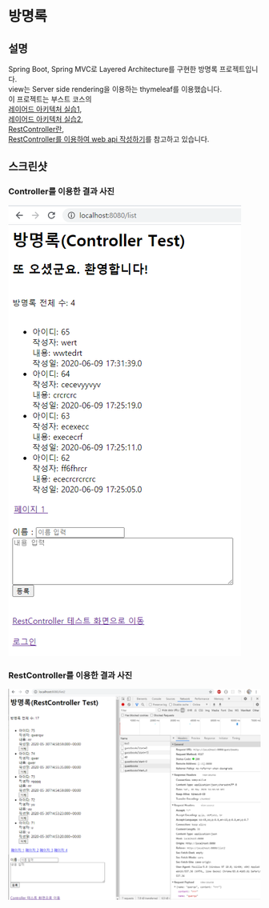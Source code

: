 # 방명록

## 설명
Spring Boot, Spring MVC로 Layered Architecture를 구현한 방명록 프로젝트입니다.<br>
view는 Server side rendering을 이용하는 thymeleaf를 이용했습니다.<br>
이 프로젝트는 부스트 코스의<br>
[레이어드 아키텍처 실습1](https://www.edwith.org/boostcourse-web/lecture/16767/),<br>
[레이어드 아키텍처 실습2](https://www.edwith.org/boostcourse-web/lecture/16772/),<br>
[RestController란](https://www.edwith.org/boostcourse-web/lecture/16773/),<br>
[RestController를 이용하여 web api 작성하기](https://www.edwith.org/boostcourse-web/lecture/16774/)를 참고하고 있습니다.

## 스크린샷

### Controller를 이용한 결과 사진
<img src="./screenshot/controller_screenshot.png" alt="Controller를 이용한 결과 사진"></img>

### RestController를 이용한 결과 사진
<img src="./screenshot/restcontroller_screenshot.png" alt="RestController를 이용한 결과 사진"></img>